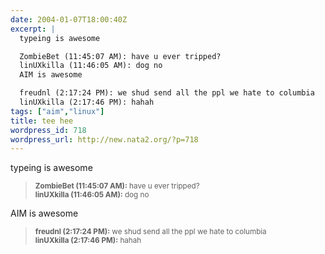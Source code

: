 ```yaml
---
date: 2004-01-07T18:00:40Z
excerpt: |
  typeing is awesome

  ZombieBet (11:45:07 AM): have u ever tripped?
  linUXkilla (11:46:05 AM): dog no
  AIM is awesome

  freudnl (2:17:24 PM): we shud send all the ppl we hate to columbia
  linUXkilla (2:17:46 PM): hahah
tags: ["aim","linux"]
title: tee hee
wordpress_id: 718
wordpress_url: http://new.nata2.org/?p=718
---
```


typeing is awesome
<blockquote><small>
<b>ZombieBet (11:45:07 AM):</b> have u ever tripped?<br/>
<b>linUXkilla (11:46:05 AM):</b> dog no</small>
</blockquote>AIM is awesome
<blockquote><small>
<b>freudnl (2:17:24 PM):</b> we shud send all the ppl we hate to columbia<br/>
<b>linUXkilla (2:17:46 PM):</b> hahah<br/></small>
</blockquote>
